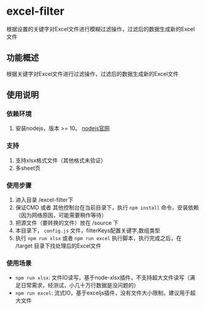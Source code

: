 # excel-filter
根据设置的关键字对Excel文件进行模糊过滤操作，过滤后的数据生成新的Excel文件


## 功能概述
根据关键字对Excel文件进行过滤操作，过滤后的数据生成新的Excel文件


## 使用说明

### 依赖环境

1. 安装nodejs，版本 >= 10。 [nodejs官网](https://nodejs.org/zh-cn/)

### 支持
1. 支持xlsx格式文件（其他格式未验证）
2. 多sheet页

### 使用步骤

1. 进入目录 /excel-filter下
2. 保证CMD 或者 其他控制台在当前目录下，执行  `npm install` 命令，安装依赖（因为网络原因，可能需要稍作等待）
3. 把源文件（要转换的文件）放在 /source 下
4. 本目录下， `config.js` 文件，filterKeys配置关键字,数组类型
5. 执行 `npm run xlsx` 或者 `npm run excel` 执行脚本，执行完成之后，在 /target 目录下找处理后的Excel文件


### 使用场景
 - `npm run xlsx`: 文件IO读写，基于node-xlsx插件，不支持超大文件读写（满足日常需求，经测试，小几十万行数据是没问题的）
 - `npm run excel`: 流式IO，基于exceljs插件，没有文件大小限制，建议用于超大文件